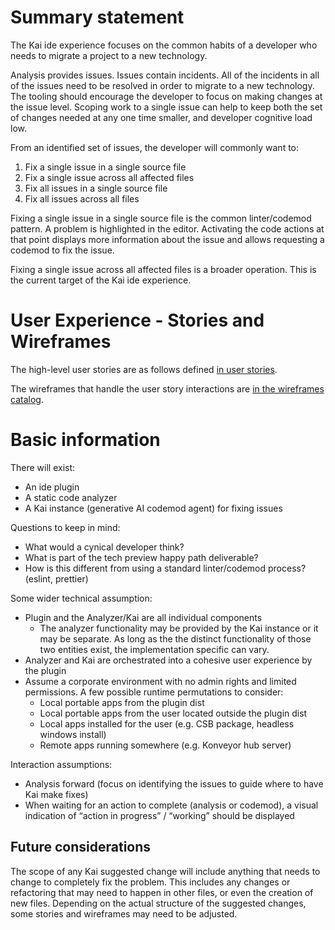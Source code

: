# Summary statement

The Kai ide experience focuses on the common habits of a developer who needs to migrate a project to a new technology.

Analysis provides issues. Issues contain incidents. All of the incidents in all of the issues need to be resolved in order to migrate to a new technology. The tooling should encourage the developer to focus on making changes at the issue level. Scoping work to a single issue can help to keep both the set of changes needed at any one time smaller, and developer cognitive load low.

From an identified set of issues, the developer will commonly want to:

1. Fix a single issue in a single source file
2. Fix a single issue across all affected files
3. Fix all issues in a single source file
4. Fix all issues across all files

Fixing a single issue in a single source file is the common linter/codemod pattern. A problem is highlighted in the editor. Activating the code actions at that point displays more information about the issue and allows requesting a codemod to fix the issue.

Fixing a single issue across all affected files is a broader operation. This is the current target of the Kai ide experience.

# User Experience - Stories and Wireframes

The high-level user stories are as follows defined [in user stories](./stories/README.md).

The wireframes that handle the user story interactions are [in the wireframes catalog](./wireframes/).

# Basic information

There will exist:

- An ide plugin
- A static code analyzer
- A Kai instance (generative AI codemod agent) for fixing issues

Questions to keep in mind:

- What would a cynical developer think?
- What is part of the tech preview happy path deliverable?
- How is this different from using a standard linter/codemod process? (eslint, prettier)

Some wider technical assumption:

- Plugin and the Analyzer/Kai are all individual components
  - The analyzer functionality may be provided by the Kai instance or it may be separate. As long as the the distinct functionality of those two entities exist, the implementation specific can vary.
- Analyzer and Kai are orchestrated into a cohesive user experience by the plugin
- Assume a corporate environment with no admin rights and limited permissions. A few possible runtime permutations to consider:
  - Local portable apps from the plugin dist
  - Local portable apps from the user located outside the plugin dist
  - Local apps installed for the user (e.g. CSB package, headless windows install)
  - Remote apps running somewhere (e.g. Konveyor hub server)

Interaction assumptions:

- Analysis forward (focus on identifying the issues to guide where to have Kai make fixes)
- When waiting for an action to complete (analysis or codemod), a visual indication of “action in progress” / “working” should be displayed

## Future considerations

The scope of any Kai suggested change will include anything that needs to change to completely fix the problem. This includes any changes or refactoring that may need to happen in other files, or even the creation of new files. Depending on the actual structure of the suggested changes, some stories and wireframes may need to be adjusted.
